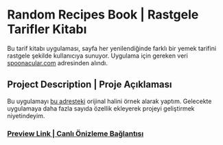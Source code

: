 # Random Recipes Book | Rastgele Tarifler Kitabı

Bu tarif kitabı uygulaması, sayfa her yenilendiğinde farklı bir yemek tarifini rastgele şekilde kullanıcıya sunuyor. Uygulama için gereken veri [spoonacular.com](https://api.spoonacular.com/recipes/random) adresinden alındı.

## Project Description | Proje Açıklaması

Bu uygulamayı [bu adresteki](https://www.100jsprojects.com/project/recipe-book-app) orijinal halini örnek alarak yaptım. Gelecekte uygulamaya daha fazla sayıda özellik ekleyerek projeyi geliştirmek niyetindeyim.

### [Preview Link | Canlı Önizleme Bağlantısı](https://htmlpreview.github.io/?https://github.com/selimbiber/Pure-JavaScript-Projects/blob/main/RandomRecipesBook/index.html)

